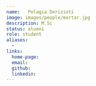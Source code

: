 ```yaml
---
name: 	Pelagia Derizioti
image: images/people/mortar.jpg
description: M.Sc
status: alumni
role: student
aliases:
  - 
links: 
  home-page: 
  email: 
  github: 
  linkedin: 
---
```

